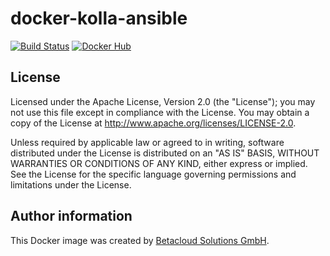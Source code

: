 # docker-kolla-ansible

[![Build Status](https://travis-ci.org/osism/docker-kolla-ansible.svg?branch=master)](https://travis-ci.org/osism/docker-kolla-ansible)
[![Docker Hub](https://img.shields.io/badge/Docker%20Hub-osism%2Fkolla--ansible-blue.svg)](https://hub.docker.com/r/osism/kolla-ansible/)

License
-------

Licensed under the Apache License, Version 2.0 (the "License");
you may not use this file except in compliance with the License.
You may obtain a copy of the License at http://www.apache.org/licenses/LICENSE-2.0.

Unless required by applicable law or agreed to in writing, software
distributed under the License is distributed on an "AS IS" BASIS,
WITHOUT WARRANTIES OR CONDITIONS OF ANY KIND, either express or implied.
See the License for the specific language governing permissions and
limitations under the License.

Author information
------------------

This Docker image was created by [Betacloud Solutions GmbH](https://www.betacloud-solutions.de).
